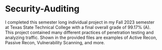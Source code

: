 # Security-Auditing
I completed this semester long individual project in my Fall 2023 semester at Texas State Technical College with a final overall grade of 99.17% (A). This project contained many different practices of penetration testing and analyzing traffic. Shown in the provided files are examples of Active Recon, Passive Recon, Vulnerability Scanning, and more. 
